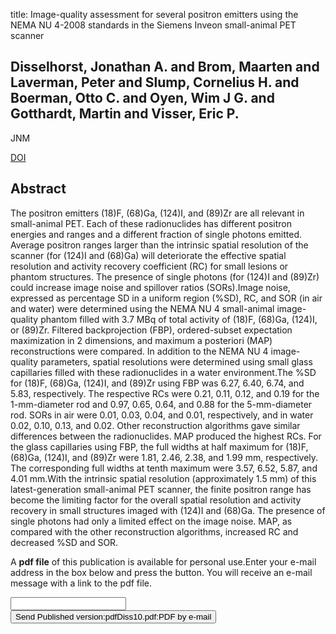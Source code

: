 title: Image-quality assessment for several positron emitters using the NEMA NU 4-2008 standards in the Siemens Inveon small-animal PET scanner

## Disselhorst, Jonathan A. and Brom, Maarten and Laverman, Peter and Slump, Cornelius H. and Boerman, Otto C. and Oyen, Wim J G. and Gotthardt, Martin and Visser, Eric P.
JNM

<a href="https://doi.org/10.2967/jnumed.109.068858">DOI</a>

## Abstract
The positron emitters (18)F, (68)Ga, (124)I, and (89)Zr are all relevant in small-animal PET. Each of these radionuclides has different positron energies and ranges and a different fraction of single photons emitted. Average positron ranges larger than the intrinsic spatial resolution of the scanner (for (124)I and (68)Ga) will deteriorate the effective spatial resolution and activity recovery coefficient (RC) for small lesions or phantom structures. The presence of single photons (for (124)I and (89)Zr) could increase image noise and spillover ratios (SORs).Image noise, expressed as percentage SD in a uniform region (%SD), RC, and SOR (in air and water) were determined using the NEMA NU 4 small-animal image-quality phantom filled with 3.7 MBq of total activity of (18)F, (68)Ga, (124)I, or (89)Zr. Filtered backprojection (FBP), ordered-subset expectation maximization in 2 dimensions, and maximum a posteriori (MAP) reconstructions were compared. In addition to the NEMA NU 4 image-quality parameters, spatial resolutions were determined using small glass capillaries filled with these radionuclides in a water environment.The %SD for (18)F, (68)Ga, (124)I, and (89)Zr using FBP was 6.27, 6.40, 6.74, and 5.83, respectively. The respective RCs were 0.21, 0.11, 0.12, and 0.19 for the 1-mm-diameter rod and 0.97, 0.65, 0.64, and 0.88 for the 5-mm-diameter rod. SORs in air were 0.01, 0.03, 0.04, and 0.01, respectively, and in water 0.02, 0.10, 0.13, and 0.02. Other reconstruction algorithms gave similar differences between the radionuclides. MAP produced the highest RCs. For the glass capillaries using FBP, the full widths at half maximum for (18)F, (68)Ga, (124)I, and (89)Zr were 1.81, 2.46, 2.38, and 1.99 mm, respectively. The corresponding full widths at tenth maximum were 3.57, 6.52, 5.87, and 4.01 mm.With the intrinsic spatial resolution (approximately 1.5 mm) of this latest-generation small-animal PET scanner, the finite positron range has become the limiting factor for the overall spatial resolution and activity recovery in small structures imaged with (124)I and (68)Ga. The presence of single photons had only a limited effect on the image noise. MAP, as compared with the other reconstruction algorithms, increased RC and decreased %SD and SOR.

A <b>pdf file</b> of this publication is available for personal use.Enter your e-mail address in the box below and press the button. You will receive an e-mail message with a link to the pdf file.
<form action="sender.php">  <input type="text" name="email">  <input type="submit" value="Send Published version:pdfDiss10.pdf:PDF by e-mail"></form>